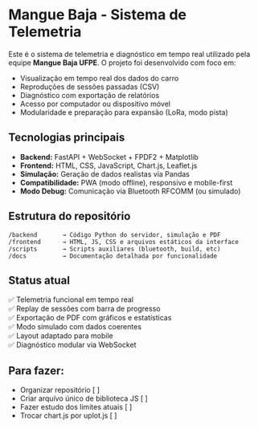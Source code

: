 # Mangue Baja - Sistema de Telemetria
Este é o sistema de telemetria e diagnóstico em tempo real utilizado pela equipe **Mangue Baja UFPE**. O projeto foi desenvolvido com foco em:

- Visualização em tempo real dos dados do carro
- Reproduções de sessões passadas (CSV)
- Diagnóstico com exportação de relatórios
- Acesso por computador ou dispositivo móvel
- Modularidade e preparação para expansão (LoRa, modo pista)

## Tecnologias principais

- **Backend:** FastAPI + WebSocket + FPDF2 + Matplotlib
- **Frontend:** HTML, CSS, JavaScript, Chart.js, Leaflet.js
- **Simulação:** Geração de dados realistas via Pandas
- **Compatibilidade:** PWA (modo offline), responsivo e mobile-first
- **Modo Debug:** Comunicação via Bluetooth RFCOMM (ou simulado)

## Estrutura do repositório

```
/backend       → Código Python do servidor, simulação e PDF
/frontend      → HTML, JS, CSS e arquivos estáticos da interface
/scripts       → Scripts auxiliares (bluetooth, build, etc)
/docs          → Documentação detalhada por funcionalidade
```

## Status atual

✅ Telemetria funcional em tempo real  
✅ Replay de sessões com barra de progresso  
✅ Exportação de PDF com gráficos e estatísticas  
✅ Modo simulado com dados coerentes  
✅ Layout adaptado para mobile  
✅ Diagnóstico modular via WebSocket

## Para fazer:

- Organizar repositório [ ]
- Criar arquívo único de biblioteca JS [ ]
- Fazer estudo dos limites atuais [ ]
- Trocar chart.js por uplot.js [ ]
